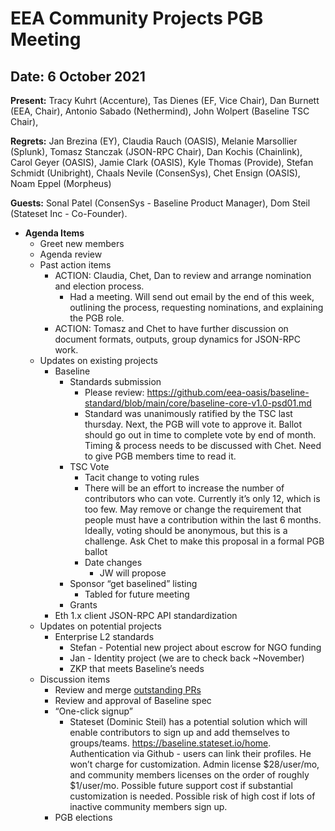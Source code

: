 # EEA Community Projects PGB Meeting

## Date:  6 October 2021

**Present:** Tracy Kuhrt (Accenture), Tas Dienes (EF, Vice Chair), Dan Burnett (EEA, Chair), Antonio Sabado (Nethermind), John Wolpert (Baseline TSC Chair), 

**Regrets:** Jan Brezina (EY), Claudia Rauch (OASIS), Melanie Marsollier (Splunk), Tomasz Stanczak (JSON-RPC Chair), Dan Kochis (Chainlink), Carol Geyer (OASIS), Jamie Clark (OASIS), Kyle Thomas (Provide), Stefan Schmidt (Unibright), Chaals Nevile (ConsenSys), Chet Ensign (OASIS), Noam Eppel (Morpheus)

**Guests:** Sonal Patel (ConsenSys - Baseline Product Manager), Dom Steil (Stateset Inc - Co-Founder).

* **Agenda Items**
  * Greet new members
  * Agenda review
  * Past action items
    * ACTION: Claudia, Chet, Dan to review and arrange nomination and election process.
      * Had a meeting. Will send out email by the end of this week, outlining the process, requesting nominations, and explaining the PGB role.
    * ACTION: Tomasz and Chet to have further discussion on document formats, outputs, group dynamics for JSON-RPC work.
  * Updates on existing projects
    * Baseline
      * Standards submission
        * Please review:  https://github.com/eea-oasis/baseline-standard/blob/main/core/baseline-core-v1.0-psd01.md 
        * Standard was unanimously ratified by the TSC last thursday. Next, the PGB will vote to approve it. Ballot should go out in time to complete vote by end of month. Timing & process needs to be discussed with Chet. Need to give PGB members time to read it.
      * TSC Vote
        * Tacit change to voting rules
        * There will be an effort to increase the number of contributors who can vote. Currently it’s only 12, which is too few. May remove or change the   requirement that people must have a contribution within the last 6 months. Ideally, voting should be anonymous, but this is a challenge.
           Ask Chet to make this proposal in a formal PGB ballot
        * Date changes
          * JW will propose 
      * Sponsor “get baselined” listing 
          * Tabled for future meeting
      * Grants
     * Eth 1.x client JSON-RPC API standardization
  * Updates on potential projects
    * Enterprise L2 standards
      * Stefan - Potential new project about escrow for NGO funding
      * Jan - Identity project (we are to check back ~November)
      * ZKP that meets Baseline’s needs
  * Discussion items
    * Review and merge [outstanding PRs](https://github.com/ethereum-oasis/oasis-open-project/pulls)
    * Review and approval of Baseline spec
    * “One-click signup”
      * Stateset (Dominic Steil) has a potential solution which will enable contributors to sign up and add themselves to groups/teams. https://baseline.stateset.io/home.  Authentication via Github - users can link their profiles.  He won’t charge for customization. Admin license $28/user/mo, and community members licenses on the order of roughly $1/user/mo.  Possible future support cost if substantial customization is needed.  Possible risk of high cost if lots of inactive community members sign up.
    * PGB elections

